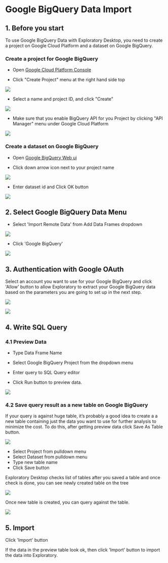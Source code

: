 # Google BigQuery Data Import

## 1. Before you start

To use Google BigQuery Data with Exploratory Desktop, you need to create a project on Google Cloud Platform and a dataset on Google BigQuery.

### Create a project for Google BigQuery

- Open [Google Cloud Platform Console](https://console.cloud.google.com/)

- Click "Create Project" menu at the right hand side top

![](images/create-google-bq-billing-project.png)

- Select a name and project ID, and click "Create"

![](images/create-google-bq-dialog.png)

- Make sure that you enable BigQuery API for you Project by clicking "API Manager" menu under Google Cloud Platform

![](images/google-bq-enable-api.png)

### Create a dataset on Google BigQuery

- Open [Google BigQuery Web ui](https://bigquery.cloud.google.com/)

- Click down arrow icon next to your project name

![](images/google-bq-create-dataset-menu.png)

- Enter dataset id and Click OK button

![](images/google-bq-create-dataset-dialog.png) 

## 2. Select Google BigQuery Data Menu

- Select 'Import Remote Data' from Add Data Frames dropdown

![](images/import-remote-data-menu.png)

- Click 'Google BigQuery'

![](images/google-big-query-menu.png)

## 3. Authentication with Google OAuth

Select an account you want to use for your Google BigQuery and click 'Allow' button to allow Exploratory to extract your Google BigQuery data based on the parameters you are going to set up in the next step.

![](images/google-big-query-oauth.png)

![](images/google-big-query-allow.png)

## 4. Write SQL Query

### 4.1 Preview Data

- Type Data Frame Name

- Select Google BigQuery Project from the dropdown menu

- Enter query to SQL Query editor

- Click Run button to preview data.

![](images/google-big-query-preview.png)

### 4.2 Save query result as a new table on Google BigQuery 

If your query is against huge table, it’s probably a good idea to create a a new table containing just the data you want to use for further analysis to minimize the cost. To do this, after getting preview data click Save As Table button.

![](images/google-big-query-saveas-dialog.png)

- Select Project from pulldown menu
- Select Dataset from pulldown menu
- Type new table name 
- Click Save button
 
Exploratory Desktop checks list of tables after you saved a table and once check is done, you can see newly created table on the tree

![](images/google-big-query-tree-refresh-after.png)

Once new table is created, you can query against the table.

![](images/google-big-query-after-saveas.png)


## 5. Import

Click 'Import' button

If the data in the preview table look ok, then click 'Import' button to import the data into Exploratory.
